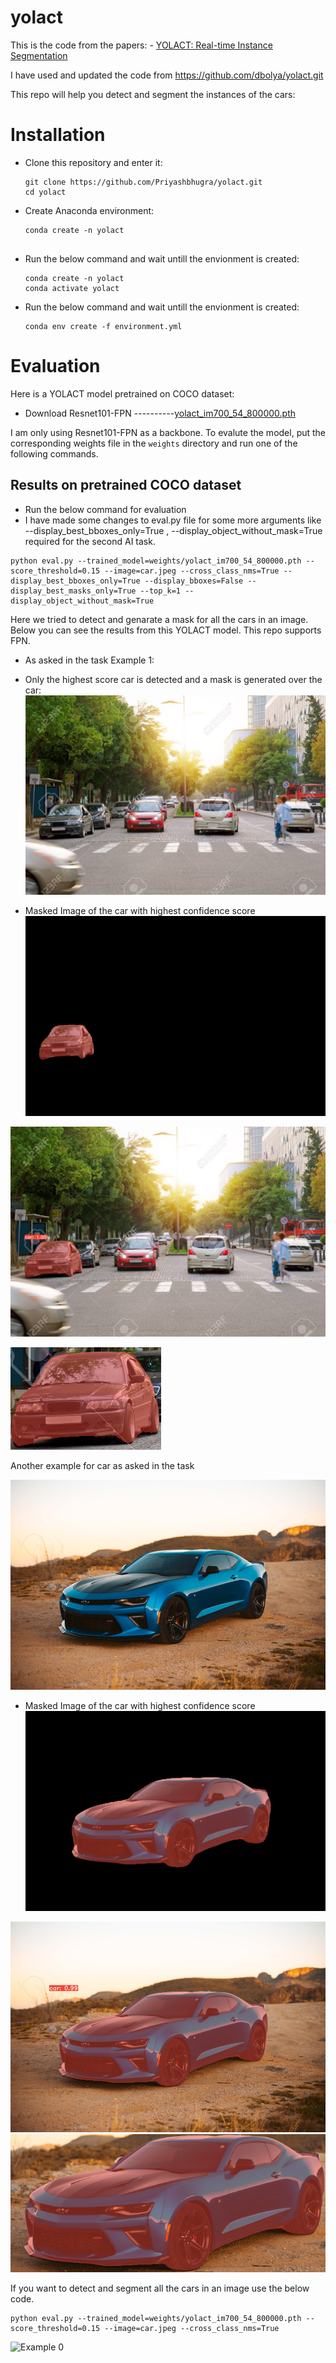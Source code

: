 
# yolact

 This is the code from the papers: - [YOLACT: Real-time Instance Segmentation](https://arxiv.org/abs/1904.02689)
 
 I have used and updated the code from https://github.com/dbolya/yolact.git



This repo will help you detect and segment the instances of the cars: 


# Installation
 - Clone this repository and enter it:
   ```Shell
   git clone https://github.com/Priyashbhugra/yolact.git
   cd yolact
   ```
 - Create Anaconda environment:

   ```Shell
   conda create -n yolact 
  
      ```
 - Run the below command and wait untill the envionment is created:


   ```Shell
   conda create -n yolact
   conda activate yolact
   ```
 - Run the below command and wait untill the envionment is created:
   ```Shell
   conda env create -f environment.yml
   ```


# Evaluation
Here is a YOLACT model pretrained on COCO dataset:


- Download Resnet101-FPN ----------[yolact_im700_54_800000.pth](https://drive.google.com/file/d/1lE4Lz5p25teiXV-6HdTiOJSnS7u7GBzg/view?usp=sharing)

I am only using Resnet101-FPN as a backbone.
To evalute the model, put the corresponding weights file in the `weights` directory and run one of the following commands.

## Results on pretrained COCO dataset
- Run the below command for evaluation
- I have made some changes to eval.py file for some more arguments like  --display_best_bboxes_only=True , --display_object_without_mask=True  required for the second AI task.
```Shell
python eval.py --trained_model=weights/yolact_im700_54_800000.pth --score_threshold=0.15 --image=car.jpeg --cross_class_nms=True --display_best_bboxes_only=True --display_bboxes=False --display_best_masks_only=True --top_k=1 --display_object_without_mask=True 
```




Here we tried to detect and genarate a mask for all the cars in an image. Below you can see the results from this YOLACT model. This repo supports FPN.

- As asked in the task Example 1:
- Only the highest score car is detected and a mask is generated over the car:
![Example 1](cars_with_pedestrian.jpg ) 

- Masked Image of the car with highest confidence score 
![Example 3](results/mask_image_0.jpg)

![Example 2](results/results_0.png)
 
![Example 4](results/crop_object_0.png)


Another example for car as asked in the task 

![Example 1](car.jpeg)

- Masked Image of the car with highest confidence score
![Example 3](results/mask_image_1.jpg)

![Example 2](results/results_1.png) 
![Example 4](results/crop_object_1.png)


If you want to detect and segment all the cars in an image use the below code.
```Shell
python eval.py --trained_model=weights/yolact_im700_54_800000.pth --score_threshold=0.15 --image=car.jpeg --cross_class_nms=True 
```
![Example 0](results/result.png)


